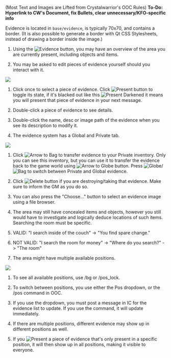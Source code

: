 (Most Text and Images are Lifted from Crystalwarrior's OOC Rules)
**To-Do: Hyperlink to CW's Document, fix Bullets, clear unnecessary/KFO-specific info**

Evidence is located in `base/evidence`, is typically 70x70, and contains a border. (It is also possible to generate a border with Qt CSS Stylesheets, instead of drawing a border inside the image.)
1.  Using the ![](https://lh4.googleusercontent.com/ZLg-MDJX6UWz5_DPEx5wRwWEIy9nB34TdNJgAB6PxfC1baST2ehjX1aoz_OhLo37ZLiuLqjNZx9BE5caQXyyijdpUeJ62fgYmh2xROxqqR1dNpVIy5roY0NuxcFSswx-J95t5RYu "Evidence") button, you may have an overview of the area you are currently present, including objects and items.
    
2.  You may be asked to edit pieces of evidence yourself should you interact with it.
    

![](https://lh4.googleusercontent.com/W90nZfvS4_6__WMUn200BHIJIWLwB-CBd90HqjLUGf5OLD-SVXTEYaoT8NH_6ewWS-WCILiJDip5U62oZa-jqkKADsfUBcEB9GELPU0w8a4S5_59vyJGuLjoTl6nUA_zptKnk__S)


1.  Click once to select a piece of evidence. Click ![](https://lh3.googleusercontent.com/Gm6fOCogDT-mpcgcdOJDLhvwzkNpolbAwlH4AUqvobkDCAn9wSgJ39DxB0dZcdkxnWkkD6Jvfma9Jhh_cYNbVhKX-lx4-o926yUGafbrPY_gelZ00coGCx2Z2wojTIXLLbVhK7Ot "Present") button to toggle its state, if it's blacked out like this ![](https://lh4.googleusercontent.com/ousAAsUKk8wzyRwxmu9wdp1afkb_Q_7I_U7hy6z-p4l0Y_96pvdhcdiB_WldsnJXXWTnzBJnkEi8nHwbP_ZKP9KnYSFJkPPB6aX_dA84TL1XlpB3OPoKnqZTnk3hvSkR9ZMni--z "Present Darkened") it means you will present that piece of evidence in your next message.
    
2.  Double-click a piece of evidence to see details.
    
3.  Double-click the name, desc or image path of the evidence when you see its description to modify it.
    

3.  The evidence system has a Global and Private tab.
    

![](https://lh4.googleusercontent.com/nhR3dIehT1ih2N7i8mBhcos6oFWvY4PXy_tVXnaRrREC5dZzNH95E7ZYzhldseP8KGP6eJ3qtu8P_CYLFyLzNUp1tMUuwNj0bgreq-W2jLrEehL9D5I6Z_5gNTFFkZoM8hRnfSKA)

1.  Click ![](https://lh5.googleusercontent.com/xUpZR-2nCdDLcJQOsZjGjPHj6cMI74SeklMQsVPVS3WA-Y9JPww5XqA00FNglu43NnyuLETXVNrhBaZvwbdpZeiUUv0Zfm8T_yHPvJa04Rgcl7FDhEEu3vPeA6CsXVRPyc8Tey12 "Arrow to Bag") to transfer evidence to your Private inventory. Only you can see this inventory, but you can use it to transfer the evidence back to the game world using ![](https://lh5.googleusercontent.com/KHDdJPuf5z6mMbtaoFbeodu9tHM01K1YE7_-JL93JNYuOcHyeDkRl9PxAe8UZCEwJMVgUFMkP5RPDNvAq-brjTInfZKB-BsncJiSV3Q2J-QEcCIzFL6c0l7S5_QD0TOpFiqdvgMd "Arrow to Globe") button. Press ![](https://lh3.googleusercontent.com/VC4dV1XzSCD3hk4OUO2XRdTe4BIOj6R9_xjiMiICbdeH1mV2t5O-5k5AmAR2jB9bLIy6FPE8H24EHVsxMOkKB0f0T6lycX-lUX_Q9VWmiPtfJmTT8GOWxk1Jr_2DXg2ViUH_Wm7P "Globe")/![](https://lh3.googleusercontent.com/PC5lK6t3Yr1ApJr4BGLkR8X59aXwmcynnMjjAwLMd6YDSFiNRl_HMgmprgcxyJPVqDmU4FFuNp4sO4ssXP4p-1kij6Z8UOtAiE-nMlbeHj5YAU3Tv4YcecHnv5wN473gL4qO8w2C "Bag") to switch between Private and Global evidence.
    
2.  Click ![](https://lh6.googleusercontent.com/uCSBibC2sIAc9TwPwNvi4c5p-jxDi8KlsmwFIRvOVsvMzb90CXC-d7BGCgXLShi5auuzlt2K1Ep9Oyq9IpBUtRDeeDz7659TYXvrMoAFTdQwJb8z2JijMlwEebf69ybNriQpm4bL "Delete") button if you are destroying/taking that evidence. Make sure to inform the GM as you do so.
    
3.  You can also press the "Choose…" button to select an evidence image using a file browser.
    

4.  The area may still have concealed items and objects, however you still would have to investigate and logically deduce locations of such items. Searching the room must be specific.
    

1.  VALID: "I search inside of the couch" -> "You find spare change."
    
2.  NOT VALID: "I search the room for money" -> "Where do you search?" -> "The room"
    

6.  The area might have multiple available positions.
    

![](https://lh6.googleusercontent.com/RFx7Cs2KjaBysVnOvf7g81Ozt5FEuFF9MMgJED9IKqoXflfQD5RWhZK7E4vQLyDlZuU5TCaUbyJ8VRsggHYYgHr77xbivZBhAzSG95QlxoQxXAO5Zp0b77rPOBTdQDIfX4RTE2qd)

1.  To see all available positions, use /bg or /pos_lock.
    
2.  To switch between positions, you use either the Pos dropdown, or the /pos command in OOC.
    

1.  If you use the dropdown, you must post a message in IC for the evidence list to update. If you use the command, it will update immediately.
    

4.  If there are multiple positions, different evidence may show up in different positions as well.
    
5.  If you ![](https://lh3.googleusercontent.com/Gm6fOCogDT-mpcgcdOJDLhvwzkNpolbAwlH4AUqvobkDCAn9wSgJ39DxB0dZcdkxnWkkD6Jvfma9Jhh_cYNbVhKX-lx4-o926yUGafbrPY_gelZ00coGCx2Z2wojTIXLLbVhK7Ot "Present") a piece of evidence that's only present in a specific position, it will then show up in all positions, making it visible to everyone.